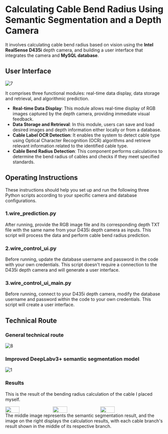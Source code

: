 # Calculating Cable Bend Radius Using Semantic Segmentation and a Depth Camera
It involves calculating cable bend radius based on vision using the **Intel RealSense D435i** depth camera, and building a user interface that integrates the camera and **MySQL database**.
## User Interface
![7](https://github.com/Xue21/CableBendRadius/assets/103324432/585ef043-198c-41b8-b8be-035eec9a892d)

It comprises three functional modules: real-time data display, data storage and retrieval, and algorithmic prediction. 
 - **Real-time Data Display**: This module allows real-time display of RGB images captured by the depth camera, providing immediate visual feedback.
 - **Data Storage and Retrieval**: In this module, users can save and load desired images and depth information either locally or from a database.
 - **Cable Label OCR Detection**: It enables the system to detect cable type using Optical Character Recognition (OCR) algorithms and retrieve relevant information related to the identified cable type.
 - **Cable Bend Radius Detection**: This component performs calculations to determine the bend radius of cables and checks if they meet specified standards.
## Operating Instructions
These instructions should help you set up and run the following three Python scripts according to your specific camera and database configurations.
### 1.**wire_prediction.py**
After running, provide the RGB image file and its corresponding depth TXT file with the same name from your D435i depth camera as inputs. This script will process the data and perform cable bend radius prediction.
 ### **2.wire_control_ui.py**
Before running, update the database username and password in the code with your own credentials. This script doesn't require a connection to the D435i depth camera and will generate a user interface.
 ### **3.wire_control_ui_main.py**
Before running, connect to your D435i depth camera, modify the database username and password within the code to your own credentials. This script will create a user interface.
## Technical Route
### **General technical route**

![8](https://github.com/Xue21/CableBendRadius/assets/103324432/a508ca2d-603a-44e5-8429-2612f1286a35)
### **Improved DeepLabv3+ semantic segmentation model**

![1](https://github.com/Xue21/CableBendRadius/assets/103324432/2ebe3f87-1a17-402d-8e9c-ec62dd84eae8)
### **Results**  
This is the result of the bending radius calculation of the cable I placed myself.  
  
<div style="display: flex;">  
    <img src="https://github.com/Xue21/CableBendRadius/assets/103324432/e4dfcfdd-cb9d-4e96-a305-ac3c29e39c21" width="30%" />  
    <img src="https://github.com/Xue21/CableBendRadius/assets/103324432/288b9829-163b-49f0-8e28-b428f4bbca0c" width="30%" />  
    <img src="https://github.com/Xue21/CableBendRadius/assets/103324432/ee4d4a3f-b12c-4749-9910-42ff49af96c2" width="30%" />  
</div>
The middle image represents the semantic segmentation result, and the image on the right displays the calculation results, with each cable branch's result shown in the middle of its respective branch.



